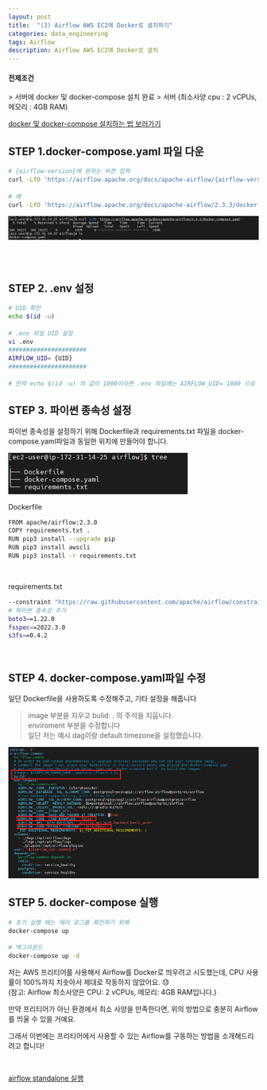 ```yaml
---
layout: post
title:  "(3) Airflow AWS EC2에 Docker로 설치하기"
categories: data_engineering
tags: Airflow
description: Airflow AWS EC2에 Docker로 설치
---
```


<h4>전제조건</h4>
> 서버에 docker 및 docker-compose 설치 완료
> 서버 (최소사양 cpu : 2 vCPUs, 메모리 : 4GB RAM)

[docker 및 docker-compose 설치하는 법 보러가기](/data_engineering/2024/09/25/docker_install.html)


<h2>
    <span class = "jjw_h2_style">STEP 1.docker-compose.yaml 파일 다운 </span>
</h2>

~~~bash
# {airflow-version}에 원하는 버전 입력
curl -LfO 'https://airflow.apache.org/docs/apache-airflow/{airflow-version}/docker-compose.yaml'

# 예 
curl -LfO 'https://airflow.apache.org/docs/apache-airflow/2.3.3/docker-compose.yaml'
~~~

![Xixia](/assets/images/dataengineer/20241008airflowymlfiledown.png)

<br><br>

<h2>
    <span class = "jjw_h2_style">STEP 2. .env 설정 </span>
</h2>

~~~bash
# UID 확인
echo $(id -u)

# .env 파일 UID 설정
vi .env
######################
AIRFLOW_UID= {UID}
######################

# 만약 echo $(id -u) 의 값이 1000이라면 .env 파일에는 AIRFLOW_UID= 1000 으로 설정

~~~

<h2>
    <span class = "jjw_h2_style">STEP 3. 파이썬 종속성 설정  </span>
</h2>
파이썬 종속성을 설정하기 위해 Dockerfile과 requirements.txt 파일을 docker-compose.yaml파일과 동일한 위치에 만들어야 합니다.

![Xixia](/assets/images/dataengineer/20241008airflowfiletree.png)

Dockerfile
~~~bash
FROM apache/airflow:2.3.0
COPY requirements.txt .
RUN pip3 install --upgrade pip
RUN pip3 install awscli
RUN pip3 install -r requirements.txt
~~~
<br>

requirements.txt
~~~bash
--constraint "https://raw.githubusercontent.com/apache/airflow/constraints-2.3.0/constraints-3.7.txt"
# 파이썬 종속성 추가 
boto3==1.22.0
fsspec==2022.3.0
s3fs==0.4.2
~~~

<br>


<h2>
    <span class = "jjw_h2_style">STEP 4. docker-compose.yaml파일 수정  </span>
</h2>

일단 Dockerfile을 사용하도록 수정해주고, 기타 설정을 해줍니다

> image 부분을 지우고 bulid: . 의 주석을 지웁니다. <br>
> enviroment 부분을 수정합니다 <br>
> 일단 저는 예시 dag이랑 default timezone을 설정했습니다.

![Xixia](/assets/images/dataengineer/20241008airflowyamlfile.png)


<h2>
    <span class = "jjw_h2_style">STEP 5. docker-compose 실행 </span>
</h2>

~~~bash
# 초기 실행 때는 에러 로그를 확인하기 위해 
docker-compose up

# 백그라운드 
docker-compose up -d 

~~~

저는 AWS 프리티어를 사용해서 Airflow를 Docker로 띄우려고 시도했는데, CPU 사용률이 100%까지 치솟아서 제대로 작동하지 않았어요. 😓 <br>
<span class="jjw_line">(참고: Airflow 최소사양은 CPU: 2 vCPUs, 메모리: 4GB RAM입니다.)</span>

만약 프리티어가 아닌 환경에서 최소 사양을 만족한다면, 위의 방법으로 충분히 Airflow를 띄울 수 있을 거예요. <br>

그래서 이번에는 프리티어에서 사용할 수 있는 Airflow를 구동하는 방법을 소개해드리려고 합니다! <br>

<br>

[airflow standalone 실행](/data_engineering/2024/10/08/airflow_standalone_install.html)